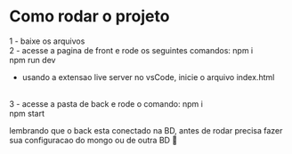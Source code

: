 <h1>Como rodar o projeto</h1>

1 - baixe os arquivos <br/>
2 - acesse a pagina de front e rode os seguintes comandos:
  npm i <br/>
  npm run dev <br/>
  - usando a extensao live server no vsCode, inicie o arquivo index.html
<br/>
3 - acesse a pasta de back e rode o comando:
  npm i <br/>
  npm start <br/>

lembrando que o back esta conectado na BD, antes de rodar precisa fazer sua configuracao do mongo ou de outra BD
🫡
